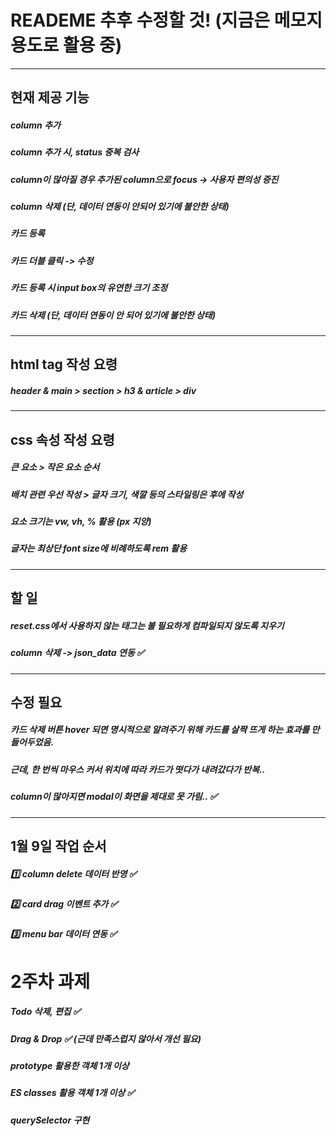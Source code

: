 # READEME 추후 수정할 것! (지금은 메모지 용도로 활용 중)
<hr>

## 현재 제공 기능
##### column 추가
##### column 추가 시, status 중복 검사
##### column이 많아질 경우 추가된 column으로 focus -> 사용자 편의성 증진
##### column 삭제 (단, 데이터 연동이 안되어 있기에 불안한 상태)
##### 카드 등록
##### 카드 더블 클릭 -> 수정
##### 카드 등록 시 input box의 유연한 크기 조정
##### 카드 삭제 (단, 데이터 연동이 안 되어 있기에 불안한 상태)
<hr>

## html tag 작성 요령
##### header & main > section > h3 & article > div
<hr>

## css 속성 작성 요령
##### 큰 요소 > 작은 요소 순서
##### 배치 관련 우선 작성 > 글자 크기, 색깔 등의 스타일링은 후에 작성
##### 요소 크기는 vw, vh, % 활용 (px 지양)
##### 글자는 최상단 font size에 비례하도록 rem 활용
<hr>

## 할 일
##### reset.css에서 사용하지 않는 태그는 불 필요하게 컴파일되지 않도록 지우기
##### column 삭제 -> json_data 연동 ✅
<hr>

## 수정 필요
##### 카드 삭제 버튼 hover 되면 명시적으로 알려주기 위해 카드를 살짝 뜨게 하는 효과를 만들어두었음.
##### 근데, 한 번씩 마우스 커서 위치에 따라 카드가 떳다가 내려갔다가 반복.. 
##### column이 많아지면 modal이 화면을 제대로 못 가림.. ✅
<hr>

## 1월 9일 작업 순서
##### 1️⃣ column delete 데이터 반영 ✅
##### 2️⃣ card drag 이벤트 추가 ✅
##### 3️⃣ menu bar 데이터 연동 ✅

# 2주차 과제
##### Todo 삭제, 편집 ✅
##### Drag & Drop ✅ (근데 만족스럽지 않아서 개선 필요)
##### prototype 활용한 객체 1개 이상
##### ES classes 활용 객체 1개 이상 ✅
##### querySelector 구현